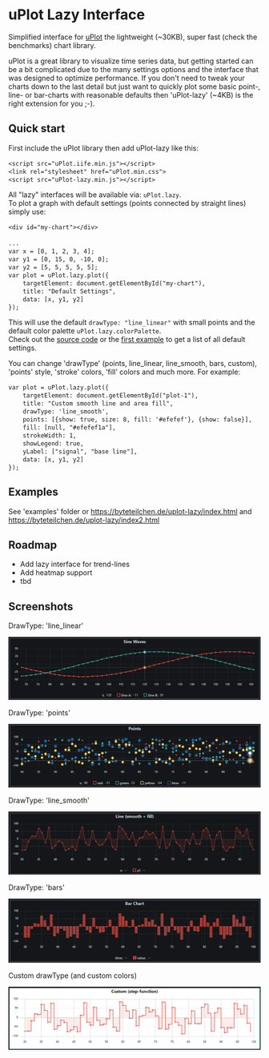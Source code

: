 # uPlot Lazy Interface

Simplified interface for [uPlot](https://github.com/leeoniya/uPlot) the lightweight (~30KB), super fast (check the benchmarks) chart library.  
  
uPlot is a great library to visualize time series data, but getting started can be a bit complicated due to the many settings options and the interface that was designed to optimize performance.
If you don't need to tweak your charts down to the last detail but just want to quickly plot some basic point-, line- or bar-charts with reasonable defaults then 'uPlot-lazy' (~4KB) is the right extension for you ;-).
  
## Quick start

First include the uPlot library then add uPlot-lazy like this:
```
<script src="uPlot.iife.min.js"></script>
<link rel="stylesheet" href="uPlot.min.css">
<script src="uPlot-lazy.min.js"></script>
```

All "lazy" interfaces will be available via: `uPlot.lazy`.  
To plot a graph with default settings (points connected by straight lines) simply use:
```
<div id="my-chart"></div>

...
var x = [0, 1, 2, 3, 4];
var y1 = [0, 15, 0, -10, 0];
var y2 = [5, 5, 5, 5, 5];
var plot = uPlot.lazy.plot({
    targetElement: document.getElementById("my-chart"),
    title: "Default Settings",
    data: [x, y1, y2]
});
```

This will use the default `drawType: "line_linear"` with small points and the default color palette `uPlot.lazy.colorPalette`.  
Check out the [source code](src/uPlot-lazy.js) or the [first example](examples/index.html) to get a list of all default settings.  
  
You can change 'drawType' (points, line_linear, line_smooth, bars, custom), 'points' style, 'stroke' colors, 'fill' colors and much more. 
For example:
```
var plot = uPlot.lazy.plot({
    targetElement: document.getElementById("plot-1"),
    title: "Custom smooth line and area fill",
    drawType: 'line_smooth',
    points: [{show: true, size: 8, fill: '#efefef'}, {show: false}],
    fill: [null, "#efefef1a"],
    strokeWidth: 1,
    showLegend: true,
    yLabel: ["signal", "base line"],
    data: [x, y1, y2]
});
```


## Examples

See 'examples' folder or https://byteteilchen.de/uplot-lazy/index.html and https://byteteilchen.de/uplot-lazy/index2.html

## Roadmap

* Add lazy interface for trend-lines
* Add heatmap support
* tbd

## Screenshots

<p>DrawType: 'line_linear'</p>
<p align="center">
  <img src="screenshots/line_linear.png" alt="line_linear"/>
</p>
<p>DrawType: 'points'</p>
<p align="center">
  <img src="screenshots/points.png" alt="points"/>
</p>
<p>DrawType: 'line_smooth'</p>
<p align="center">
  <img src="screenshots/line_smooth.png" alt="line_smooth"/>
</p>
<p>DrawType: 'bars'</p>
<p align="center">
  <img src="screenshots/bars.png" alt="bars"/>
</p>
<p>Custom drawType (and custom colors)</p>
<p align="center">
  <img src="screenshots/custom_step.png" alt="custom_step"/>
</p>

